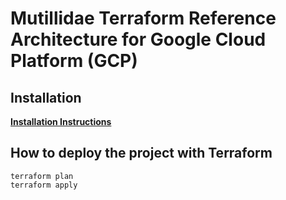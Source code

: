 # Mutillidae Terraform Reference Architecture for Google Cloud Platform (GCP)

## Installation

[**Installation Instructions**](../../README-INSTALL.md)

## How to deploy the project with Terraform

	terraform plan
	terraform apply


